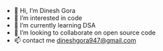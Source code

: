 - 👋 Hi, I’m Dinesh Gora
- 👀 I’m interested in code
- 🌱 I’m currently learning DSA
- 💞️ I’m looking to collaborate on open source code
- 📫 contact me dineshgora947@gmail.com

<!---
codineshh/codineshh is a ✨ special ✨ repository because its `README.md` (this file) appears on your GitHub profile.
You can click the Preview link to take a look at your changes.
--->
